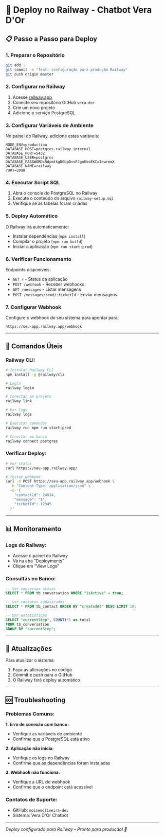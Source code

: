 # 🚀 Deploy no Railway - Chatbot Vera D'Or

## 📋 Passo a Passo para Deploy

### 1. **Preparar o Repositório**
```bash
git add .
git commit -m "feat: configuração para produção Railway"
git push origin master
```

### 2. **Configurar no Railway**

1. Acesse [railway.app](https://railway.app)
2. Conecte seu repositório GitHub `vera-dor`
3. Crie um novo projeto
4. Adicione o serviço PostgreSQL

### 3. **Configurar Variáveis de Ambiente**

No painel do Railway, adicione estas variáveis:

```env
NODE_ENV=production
DATABASE_HOST=postgres.railway.internal
DATABASE_PORT=5432
DATABASE_USER=postgres
DATABASE_PASSWORD=RdpmtkgDGbpDvvFJgnUkoEKCxIewremX
DATABASE_NAME=railway
PORT=3000
```

### 4. **Executar Script SQL**

1. Abra o console do PostgreSQL no Railway
2. Execute o conteúdo do arquivo `railway-setup.sql`
3. Verifique se as tabelas foram criadas

### 5. **Deploy Automático**

O Railway irá automaticamente:
- Instalar dependências (`npm install`)
- Compilar o projeto (`npm run build`)
- Iniciar a aplicação (`npm run start:prod`)

### 6. **Verificar Funcionamento**

Endpoints disponíveis:
- `GET /` - Status da aplicação
- `POST /webhook` - Receber webhooks
- `GET /messages` - Listar mensagens
- `POST /messages/send/:ticketId` - Enviar mensagens

### 7. **Configurar Webhook**

Configure o webhook do seu sistema para apontar para:
```
https://seu-app.railway.app/webhook
```

---

## 🔧 Comandos Úteis

### Railway CLI:
```bash
# Instalar Railway CLI
npm install -g @railway/cli

# Login
railway login

# Conectar ao projeto
railway link

# Ver logs
railway logs

# Executar comandos
railway run npm run start:prod

# Conectar ao banco
railway connect postgres
```

### Verificar Deploy:
```bash
# Ver status
curl https://seu-app.railway.app/

# Testar webhook
curl -X POST https://seu-app.railway.app/webhook \
  -H "Content-Type: application/json" \
  -d '{
    "contactId": 24914,
    "message": "1",
    "ticketId": 12345
  }'
```

---

## 📊 Monitoramento

### Logs do Railway:
- Acesse o painel do Railway
- Vá na aba "Deployments"
- Clique em "View Logs"

### Consultas no Banco:
```sql
-- Ver conversas ativas
SELECT * FROM tb_conversation WHERE "isActive" = true;

-- Ver contatos cadastrados
SELECT * FROM tb_contact ORDER BY "createdAt" DESC LIMIT 10;

-- Ver estatísticas
SELECT "currentStep", COUNT(*) as total
FROM tb_conversation 
GROUP BY "currentStep";
```

---

## 🔄 Atualizações

Para atualizar o sistema:
1. Faça as alterações no código
2. Commit e push para o GitHub
3. O Railway fará deploy automático

---

## 🆘 Troubleshooting

### Problemas Comuns:

**1. Erro de conexão com banco:**
- Verifique as variáveis de ambiente
- Confirme que o PostgreSQL está ativo

**2. Aplicação não inicia:**
- Verifique os logs no Railway
- Confirme que as dependências foram instaladas

**3. Webhook não funciona:**
- Verifique a URL do webhook
- Confirme que o endpoint está acessível

### Contatos de Suporte:
- GitHub: `moisesoliveira-dev`
- Sistema: Vera D'Or Chatbot

---

*Deploy configurado para Railway - Pronto para produção! 🚀*
